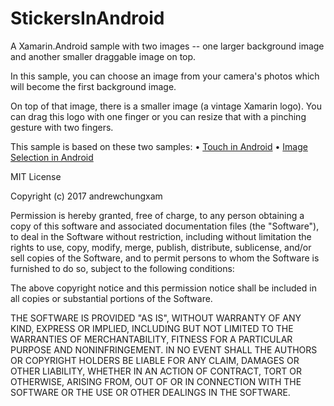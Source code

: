 # StickersInAndroid
A Xamarin.Android sample with two images -- one larger background image and another smaller draggable image on top.

In this sample, you can choose an image from your camera's photos which will become the first background image.

On top of that image, there is a smaller image (a vintage Xamarin logo).  You can drag this logo with one finger or you can resize that with a pinching gesture with two fingers.

This sample is based on these two samples: </n>
• [Touch in Android](https://developer.xamarin.com/guides/android/application_fundamentals/touch/android_touch_walkthrough/)
• [Image Selection in Android](https://developer.xamarin.com/recipes/android/data/files/selecting_a_gallery_image/)


</n>
</n>
</n>

MIT License

Copyright (c) 2017 andrewchungxam

Permission is hereby granted, free of charge, to any person obtaining a copy
of this software and associated documentation files (the "Software"), to deal
in the Software without restriction, including without limitation the rights
to use, copy, modify, merge, publish, distribute, sublicense, and/or sell
copies of the Software, and to permit persons to whom the Software is
furnished to do so, subject to the following conditions:

The above copyright notice and this permission notice shall be included in all
copies or substantial portions of the Software.

THE SOFTWARE IS PROVIDED "AS IS", WITHOUT WARRANTY OF ANY KIND, EXPRESS OR
IMPLIED, INCLUDING BUT NOT LIMITED TO THE WARRANTIES OF MERCHANTABILITY,
FITNESS FOR A PARTICULAR PURPOSE AND NONINFRINGEMENT. IN NO EVENT SHALL THE
AUTHORS OR COPYRIGHT HOLDERS BE LIABLE FOR ANY CLAIM, DAMAGES OR OTHER
LIABILITY, WHETHER IN AN ACTION OF CONTRACT, TORT OR OTHERWISE, ARISING FROM,
OUT OF OR IN CONNECTION WITH THE SOFTWARE OR THE USE OR OTHER DEALINGS IN THE
SOFTWARE.
